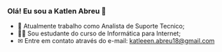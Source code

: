 ### Olá! Eu sou a Katlen Abreu 👋


- 🔭 Atualmente trabalho como Analista de Suporte Tecnico;
- 👩‍🎓 Sou estudante do curso de Informática para Internet;
- ✉ Entre em contato através do e-mail: katleeen.abreu18@gmail.com


